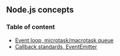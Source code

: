 ## Node.js concepts

### Table of content
- [Event loop, microtask/macrotask queue](./event-loop/)
- [Callback standards, EventEmitter](./async-patterns/)
